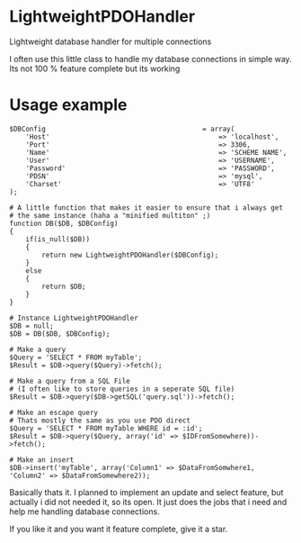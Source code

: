 # LightweightPDOHandler
Lightweight database handler for multiple connections

I often use this little class to handle my database connections in simple way. Its not 100 % feature complete but its working

# Usage example
```
$DBConfig                                       = array(
    'Host'                                          => 'localhost',
    'Port'                                          => 3306,
    'Name'                                          => 'SCHEME NAME',
    'User'                                          => 'USERNAME',
    'Password'                                      => 'PASSWORD',
    'PDSN'                                          => 'mysql',
    'Charset'                                       => 'UTF8'
);

# A little function that makes it easier to ensure that i always get
# the same instance (haha a "minified multiton" ;)
function DB($DB, $DBConfig)
{
    if(is_null($DB))
    {
        return new LightweightPDOHandler($DBConfig);
    }
    else
    {
        return $DB;
    }
}

# Instance LightweightPDOHandler
$DB = null;
$DB = DB($DB, $DBConfig);

# Make a query
$Query = 'SELECT * FROM myTable';
$Result = $DB->query($Query)->fetch();

# Make a query from a SQL File
# (I often like to store queries in a seperate SQL file)
$Result = $DB->query($DB->getSQL('query.sql'))->fetch();

# Make an escape query
# Thats mostly the same as you use PDO direct
$Query = 'SELECT * FROM myTable WHERE id = :id';
$Result = $DB->query($Query, array('id' => $IDFromSomewhere))->fetch();

# Make an insert
$DB->insert('myTable', array('Column1' => $DataFromSomwhere1, 'Column2' => $DataFromSomewhere2));
```

Basically thats it. I planned to implement an update and select feature, but actually i did not needed it, so its open. It just does the jobs that i need and help me handling database connections.

If you like it and you want it feature complete, give it a star.
